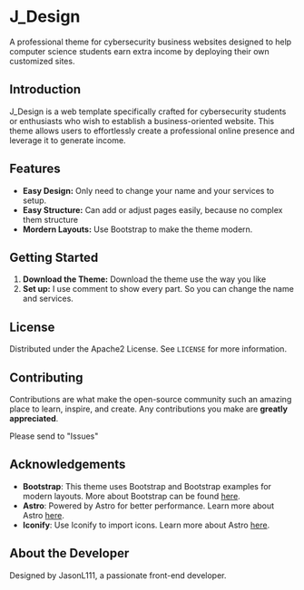 # J_Design
A professional theme for cybersecurity business websites designed to help computer science students earn extra income by deploying their own customized sites.

## Introduction
J_Design is a web template specifically crafted for cybersecurity students or enthusiasts who wish to establish a business-oriented website. This theme allows users to effortlessly create a professional online presence and leverage it to generate income.

## Features
- **Easy Design:** Only need to change your name and your services to setup.
- **Easy Structure:** Can add or adjust pages easily, because no complex them structure
- **Mordern Layouts:** Use Bootstrap to make the theme modern.

## Getting Started
1. **Download the Theme:** Download the theme use the way you like
2. **Set up:** I use comment to show every part. So you can change the name and services.

## License
Distributed under the Apache2 License. See `LICENSE` for more information.

## Contributing
Contributions are what make the open-source community such an amazing place to learn, inspire, and create. Any contributions you make are **greatly appreciated**.

Please send to "Issues"

## Acknowledgements
- **Bootstrap**: This theme uses Bootstrap and Bootstrap examples for modern layouts. More about Bootstrap can be found [here](https://getbootstrap.com/).
- **Astro**: Powered by Astro for better performance. Learn more about Astro [here](https://astro.build/).
- **Iconify**: Use Iconify to import icons. Learn more about Astro [here](https://iconify.design/).

## About the Developer
Designed by JasonL111, a passionate front-end developer.
